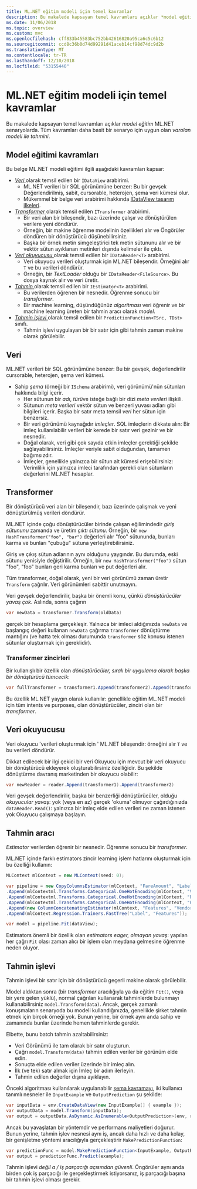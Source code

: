 ```yaml
---
title: ML.NET eğitim modeli için temel kavramlar
description: Bu makalede kapsayan temel kavramları açıklar *model eğitim* ML.NET senaryolarda. Tüm kavramları daha basit bir senaryo için uygun olan *varolan modeli ile tahmini*.
ms.date: 11/06/2018
ms.topic: overview
ms.custom: mvc
ms.openlocfilehash: cff833b45583bc752bb42616820a95ca6c5c6b12
ms.sourcegitcommit: ccd8c36b0d74d99291d41aceb14cf98d74dc9d2b
ms.translationtype: MT
ms.contentlocale: tr-TR
ms.lasthandoff: 12/10/2018
ms.locfileid: "53155440"
---
```

# <a name="basic-concepts-for-model-training-in-mlnet"></a>ML.NET eğitim modeli için temel kavramlar

Bu makalede kapsayan temel kavramları açıklar *model eğitim* ML.NET senaryolarda. Tüm kavramları daha basit bir senaryo için uygun olan *varolan modeli ile tahmini*.

## <a name="model-training-concepts"></a>Model eğitimi kavramları

Bu belge ML.NET modeli eğitimi ilgili aşağıdaki kavramları kapsar:

- [*Veri* ](#data) olarak temsil edilen bir `IDataView` arabirimi.
  - ML.NET verileri bir SQL görünümüne benzer: Bu bir gevşek Değerlendirilmiş, sabit, cursorable, heterojen, şema veri kümesi olur. 
  - Mükemmel bir belge veri arabirimi hakkında [IDataView tasarım ilkeleri](https://github.com/dotnet/machinelearning/blob/master/docs/code/IDataViewDesignPrinciples.md).
- [*Transformer* ](#transformer) olarak temsil edilen `ITransformer` arabirimi.
  - Bir veri alan bir bileşendir, bazı üzerinde çalışır ve dönüştürülen verilere yeni döndürür.
  - Örneğin, bir makine öğrenme modelinin özellikleri alır ve Öngörüler döndüren bir dönüştürücü düşünebilirsiniz.
  - Başka bir örnek metin simgeleştirici tek metin sütununu alır ve bir vektör sütun ayıklanan metinleri dışında kelimeler ile çıktı.
- [*Veri okuyucusu* ](#data-reader) olarak temsil edilen bir `IDataReader<T>` arabirimi.
  - Veri okuyucu verileri oluşturmak için ML.NET bileşendir. Örneğini alır `T` ve bu verileri döndürür. 
  - Örneğin, bir *TextLoader* olduğu bir `IDataReader<FileSource>`. Bu dosya kaynak alır ve veri üretir. 
- [*Tahmin* ](#estimator) olarak temsil edilen bir `IEstimator<T>` arabirimi.
  - Bu verilerden öğrenen bir nesnedir. Öğrenme sonucu bir *transformer*.
  - Bir machine learning, düşündüğünüz *algoritması* veri öğrenir ve bir machine learning üreten bir tahmin aracı olarak *model*.
- [*Tahmin işlevi* ](#prediction-function) olarak temsil edilen bir `PredictionFunction<TSrc, TDst>` sınıfı.
  - Tahmin işlevi uygulayan bir bir satır için gibi tahmin zaman makine olarak görülebilir.

## <a name="data"></a>Veri

ML.NET verileri bir SQL görünümüne benzer: Bu bir gevşek, değerlendirilir cursorable, heterojen, şema veri kümesi.

- Sahip *şema* (örneği bir `ISchema` arabirimi), veri görünümü'nün sütunları hakkında bilgi içerir.
  - Her sütunun bir *adı*, *türü*ve isteğe bağlı bir dizi *meta verileri* ilişkili.
  - Sütunun *meta verileri* vektör sütun ve benzeri yuvası adları gibi bilgileri içerir. Başka bir satır meta temsil *veri* her sütun için benzersiz.
  - Bir veri görünümü kaynağıdır *imleçler*. SQL imleçlerin dikkate alın: Bir imleç kullanılabilir verileri bir kerede bir satır veri gezinir ve bir nesnedir.
  - Doğal olarak, veri gibi çok sayıda etkin imleçler gerektiği şekilde sağlayabilirsiniz. İmleçler veriyle sabit olduğundan, tamamen bağımsızdır.
  - İmleçler, genellikle yalnızca bir sütun alt kümesi erişebilirsiniz: Verimlilik için yalnızca imleci tarafından gerekli olan sütunların değerlerini ML.NET hesaplar.

## <a name="transformer"></a>Transformer

Bir dönüştürücü veri alan bir bileşendir, bazı üzerinde çalışmak ve yeni dönüştürülmüş verileri döndürür.

ML.NET içinde çoğu dönüştürücüler birinde çalışan eğilimindedir *giriş sütununu* zamanda ve üretim *çıktı sütunu*. Örneğin, bir `new HashTransformer("foo", "bar")` değerleri alır "foo" sütununda, bunları karma ve bunları "çubuğu" sütuna yerleştirebilirsiniz. 

Giriş ve çıkış sütun adlarının aynı olduğunu yaygındır. Bu durumda, eski sütunu yenisiyle değiştirilir. Örneğin, bir `new HashTransformer("foo")` sütun "foo", "foo" bunları geri karma bunları ve put değerleri alır. 

Tüm transformer, doğal olarak, yeni bir veri görünümü zaman üretir `Transform` çağrılır. Veri görünümleri sabittir unutmayın.

Veri gevşek değerlendirilir, başka bir önemli konu, çünkü *dönüştürücüler yavaş çok*. Aslında, sonra çağırın

```csharp
var newData = transformer.Transform(oldData)
```

gerçek bir hesaplama gerçekleşir. Yalnızca bir imleci aldığınızda `newData` ve başlangıç değeri kullanan `newData` çağırma `transformer` dönüştürme mantığını (ve hatta tek olması durumunda `transformer` söz konusu istenen sütunlar oluşturmak için gereklidir).

### <a name="transformer-chains"></a>Transformer zincirleri

Bir kullanışlı bir özellik olan *dönüştürücüler, sıralı bir uygulama olarak başka bir dönüştürücü tümcecik*:

```csharp
var fullTransformer = transformer1.Append(transformer2).Append(transformer3);
```

Bu özellik ML.NET yaygın olarak kullanılır: genellikle eğitim ML.NET modeli için tüm intents ve purposes, olan dönüştürücüler, zinciri olan bir *transformer*. 

## <a name="data-reader"></a>Veri okuyucusu

Veri okuyucu 'verileri oluşturmak için ' ML.NET bileşendir: örneğini alır `T` ve bu verileri döndürür.

Dikkat edilecek bir ilgi çekici bir veri Okuyucu için mevcut bir veri okuyucu bir dönüştürücü ekleyerek oluşturabilirsiniz özelliğidir. Bu şekilde dönüştürme davranış marketinden bir okuyucu olabilir:

```c#
var newReader = reader.Append(transformer1).Append(transformer2)
```

Veri gevşek değerlendirilir, başka bir benzerliği dönüştürücüler, olduğu *okuyucular yavaş*: yok (veya en az) gerçek 'okuma' olmuyor çağırdığınızda `dataReader.Read()`: yalnızca bir imleç elde edilen verileri ne zaman istenen yok Okuyucu çalışmaya başlayın.

## <a name="estimator"></a>Tahmin aracı

*Estimator* verilerden öğrenir bir nesnedir. Öğrenme sonucu bir *transformer*.

ML.NET içinde farklı estimators zincir learning işlem hatlarını oluşturmak için bu özelliği kullanın:

```csharp
MLContext mlContext = new MLContext(seed: 0);

var pipeline = new CopyColumnsEstimator(mlContext, "FareAmount", "Label")
.Append(mlContextml.Transforms.Categorical.OneHotEncoding(mlContext, "VendorId"))
.Append(mlContextml.Transforms.Categorical.OneHotEncoding(mlContext, "RateCode"))
.Append(mlContextml.Transforms.Categorical.OneHotEncoding(mlContext, "PaymentType"))
.Append(new ColumnConcatenatingEstimator(mlContext, "Features", "VendorId", "RateCode", "PassengerCount", "TripTime", "TripDistance", "PaymentType"))
.Append(mlContext.Regression.Trainers.FastTree("Label", "Features"));

var model = pipeline.Fit(dataView);
```

Estimators önemli bir özellik olan *estimators eager, olmayan yavaş*: yapılan her çağrı `Fit` olası zaman alıcı bir işlem olan meydana gelmesine öğrenme neden oluyor.

## <a name="prediction-function"></a>Tahmin işlevi

Tahmin işlevi bir satır için bir dönüştürücü geçerli makine olarak görülebilir.

Model aldıktan sonra (bir *transformer* aracılığıyla ya da eğitim `Fit()`, veya bir yere gelen yüklü), normal çağrıları kullanarak tahminlerde bulunmayı kullanabilirsiniz `model.Transform(data)`. Ancak, gerçek zamanlı konuşmaların senaryoda bu modeli kullandığınızda, genellikle şirket tahmin etmek için birçok örneği yok. Bunun yerine, bir örnek aynı anda sahip ve zamanında bunlar üzerinde hemen tahminlerde gerekir.

Elbette, bunu batch tahmin azaltabilirsiniz:

- Veri Görünümü ile tam olarak bir satır oluşturun.
- Çağrı `model.Transform(data)` tahmin edilen veriler bir görünüm elde edin.
- Sonuçta elde edilen veriler üzerinde bir imleç alın.
- İlk (ve tek) satır almak için İmleç bir adım ilerleyin.
- Tahmin edilen değerler dışına ayıklayın.

Önceki algoritması kullanılarak uygulanabilir [şema kavramayı](https://github.com/dotnet/machinelearning/blob/master/docs/code/SchemaComprehension.md), iki kullanıcı tanımlı nesneler ile `InputExample` ve `OutputPrediction` şu şekilde:

```c#
var inputData = env.CreateDataView(new InputExample[] { example });
var outputData = model.Transform(inputData);
var output = outputData.AsDynamic.AsEnumerable<OutputPrediction>(env, reuseRowObject: false).Single();
```

Ancak bu yavaşlatan bir yöntemdir ve performans maliyetleri doğurur. Bunun yerine, tahmin işlev nesnesi aynı iş, ancak daha hızlı ve daha kolay, bir genişletme yöntemi aracılığıyla gerçekleştirir `MakePredictionFunction`:

```c#
var predictionFunc = model.MakePredictionFunction<InputExample, OutputPrediction>(env);
var output = predictionFunc.Predict(example);
```

Tahmin işlevi *değil a / iş parçacığı açısından güvenli*. Öngörüler aynı anda birden çok iş parçacığı ile gerçekleştirmek istiyorsanız, iş parçacığı başına bir tahmin işlevi olması gerekir.
